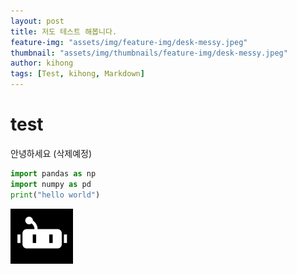 ```yaml
---
layout: post
title: 저도 테스트 해봅니다.
feature-img: "assets/img/feature-img/desk-messy.jpeg"
thumbnail: "assets/img/thumbnails/feature-img/desk-messy.jpeg"
author: kihong
tags: [Test, kihong, Markdown]
---
```


# test

안녕하세요 (삭제예정)

``` python
import pandas as np
import numpy as pd
print("hello world")
```

<img src="../assets/img/triangle.png" width = 100/>


